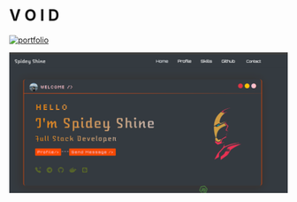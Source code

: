 
# V O I D 
[![portfolio](https://img.shields.io/badge/my_portfolio-000?style=for-the-badge&logo=ko-fi&logoColor=white)](https://spideyshine.info)

<img alt="showcase.png" src="https://github.com/ShineShineDev/ShineShineDev/blob/main/showcase.png?raw=true" data-hpc="true" class="Box-sc-g0xbh4-0 kzRgrI">

<!---
![https://shineshinedev.github.io/me/](https://drive.google.com/uc?export=view&id=1yBlWyQnVHSZb8HZ5NppqznR5SljZGlf3)
!-->



 

